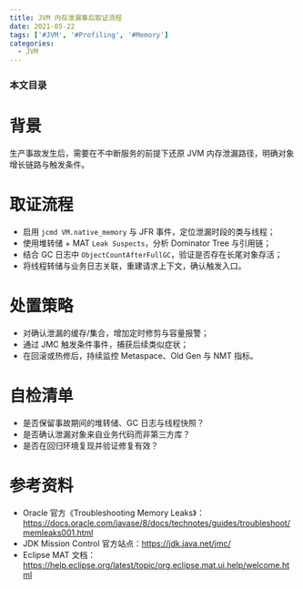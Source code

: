 ```yaml
---
title: JVM 内存泄漏事后取证流程
date: 2021-05-22
tags: ['#JVM', '#Profiling', '#Memory']
categories:
  - JVM
---
```


### 本文目录
<!-- toc -->

# 背景
生产事故发生后，需要在不中断服务的前提下还原 JVM 内存泄漏路径，明确对象增长链路与触发条件。

# 取证流程
- 启用 `jcmd VM.native_memory` 与 JFR 事件，定位泄漏时段的类与线程；
- 使用堆转储 + MAT `Leak Suspects`，分析 Dominator Tree 与引用链；
- 结合 GC 日志中 `ObjectCountAfterFullGC`，验证是否存在长尾对象存活；
- 将线程转储与业务日志关联，重建请求上下文，确认触发入口。

# 处置策略
- 对确认泄漏的缓存/集合，增加定时修剪与容量报警；
- 通过 JMC 触发条件事件，捕获后续类似症状；
- 在回滚或热修后，持续监控 Metaspace、Old Gen 与 NMT 指标。

# 自检清单
- 是否保留事故期间的堆转储、GC 日志与线程快照？
- 是否确认泄漏对象来自业务代码而非第三方库？
- 是否在回归环境复现并验证修复有效？

# 参考资料
- Oracle 官方《Troubleshooting Memory Leaks》：https://docs.oracle.com/javase/8/docs/technotes/guides/troubleshoot/memleaks001.html
- JDK Mission Control 官方站点：https://jdk.java.net/jmc/
- Eclipse MAT 文档：https://help.eclipse.org/latest/topic/org.eclipse.mat.ui.help/welcome.html
